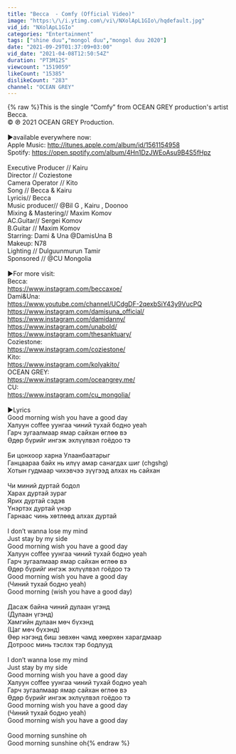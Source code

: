 ```yaml
---
title: "Becca  - Comfy (Official Video)"
image: "https:\/\/i.ytimg.com\/vi\/NXolApL1GIo\/hqdefault.jpg"
vid_id: "NXolApL1GIo"
categories: "Entertainment"
tags: ["shine duu","mongol duu","mongol duu 2020"]
date: "2021-09-29T01:37:09+03:00"
vid_date: "2021-04-08T12:50:54Z"
duration: "PT3M12S"
viewcount: "1519059"
likeCount: "15385"
dislikeCount: "283"
channel: "OCEAN GREY"
---
```

{% raw %}This is the single “Comfy” from OCEAN GREY production's artist Becca.<br />© ℗ 2021 OCEAN GREY Production.<br /><br />►available everywhere now: <br />Apple Music: <a rel="nofollow" target="blank" href="http://itunes.apple.com/album/id/1561154958">http://itunes.apple.com/album/id/1561154958</a><br />Spotify: <a rel="nofollow" target="blank" href="https://open.spotify.com/album/4Hn1DzJWEoAsu9B4S5fHpz">https://open.spotify.com/album/4Hn1DzJWEoAsu9B4S5fHpz</a><br /><br />Executive Producer // Kairu<br />Director // Coziestone<br />Camera Operator // Kito<br />Song // Becca &amp; Kairu<br />Lyricis// Becca<br />Music producer// @Bil G  , Kairu , Doonoo<br />Mixing &amp; Mastering// Maxim Komov<br />AC.Guitar// Sergei Komov<br />B.Guitar // Maxim Komov<br />Starring: Dami &amp; Una @DamisUna B <br />Makeup: N78<br />Lighting // Dulguunmurun Tamir<br />Sponsored // @CU Mongolia <br /><br />►For more visit:<br />Becca:<br /><a rel="nofollow" target="blank" href="https://www.instagram.com/beccaxoe/">https://www.instagram.com/beccaxoe/</a><br />Dami&amp;Una:<br /><a rel="nofollow" target="blank" href="https://www.youtube.com/channel/UCdgDF-2qexbSiY43y9VucPQ">https://www.youtube.com/channel/UCdgDF-2qexbSiY43y9VucPQ</a><br /><a rel="nofollow" target="blank" href="https://www.instagram.com/damisuna_official/">https://www.instagram.com/damisuna_official/</a><br /><a rel="nofollow" target="blank" href="https://www.instagram.com/damidanny/">https://www.instagram.com/damidanny/</a><br /><a rel="nofollow" target="blank" href="https://www.instagram.com/unabold/">https://www.instagram.com/unabold/</a><br /><a rel="nofollow" target="blank" href="https://www.instagram.com/thesanktuary/">https://www.instagram.com/thesanktuary/</a><br />Coziestone:<br /><a rel="nofollow" target="blank" href="https://www.instagram.com/coziestone/">https://www.instagram.com/coziestone/</a><br />Kito:<br /><a rel="nofollow" target="blank" href="https://www.instagram.com/kolyakito/">https://www.instagram.com/kolyakito/</a><br />OCEAN GREY:<br /><a rel="nofollow" target="blank" href="https://www.instagram.com/oceangrey.me/">https://www.instagram.com/oceangrey.me/</a><br />CU:<br /><a rel="nofollow" target="blank" href="https://www.instagram.com/cu_mongolia/">https://www.instagram.com/cu_mongolia/</a><br /><br />►Lyrics<br />Good morning wish you have a good day<br />Халуун coffee уунгаа чиний тухай бодно yeah<br />Гарч зугаалмаар ямар сайхан өглөө вэ<br />Өдөр бүрийг ингэж эхлүүлвэл гоёдоо тэ<br /><br />Би цонхоор харна Улаанбаатарыг<br />Ганцаараа байх нь илүү амар санагдах шиг (chgshg)<br />Хотын гудмаар чихэвчээ зүүгээд алхах нь сайхан<br /><br />Чи миний дуртай бодол<br />Харах дуртай зураг<br />Ярих дуртай сэдэв<br />Үнэртэх дуртай үнэр<br />Гарнаас чинь хөтлөөд алхах дуртай<br /><br />I don’t wanna lose my mind<br />Just stay by my side<br />Good morning wish you have a good day<br />Халуун coffee уунгаа чиний тухай бодно yeah<br />Гарч зугаалмаар ямар сайхан өглөө вэ<br />Өдөр бүрийг ингэж эхлүүлвэл гоёдоо тэ<br />Good morning wish you have a good day<br />(Чиний тухай бодно yeah)<br />Good morning (wish you have a good day)<br /><br />Дасаж байна чиний дулаан үгэнд<br />(Дулаан үгэнд)<br />Хамгийн дулаан мөч бүхэнд<br />(Цаг мөч бүхэнд)<br />Өөр нэгэнд биш зөвхөн чамд хөөрхөн харагдмаар<br />Дотроос минь тэслэх тэр бодлууд<br /><br />I don’t wanna lose my mind<br />Just stay by my side<br />Good morning wish you have a good day<br />Халуун coffee уунгаа чиний тухай бодно yeah<br />Гарч зугаалмаар ямар сайхан өглөө вэ<br />Өдөр бүрийг ингэж эхлүүлвэл гоёдоо тэ<br />Good morning wish you have a good day<br />(Чиний тухай бодно yeah)<br />Good morning wish you have a good day<br /><br />Good morning sunshine oh<br />Good morning sunshine oh{% endraw %}
